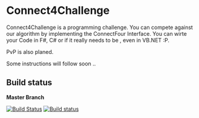 # Connect4Challenge
Connect4Challenge is a programming challenge. You can compete against our algorithm by implementing the ConnectFour Interface. You can wirte your Code in F#, C# or if it really needs to be , even in VB.NET :P.

PvP is also planed.

Some instructions will follow soon .. 

## Build status

**Master Branch**

[![Build Status](https://travis-ci.org/Jallah/Connect4Challenge.svg?branch=master)](https://travis-ci.org/Jallah/Connect4Challenge)
[![Build status](https://ci.appveyor.com/api/projects/status/tngsbj4u54o90fit/branch/master?svg=true)](https://ci.appveyor.com/project/Jallah/connect4challenge/branch/master)

